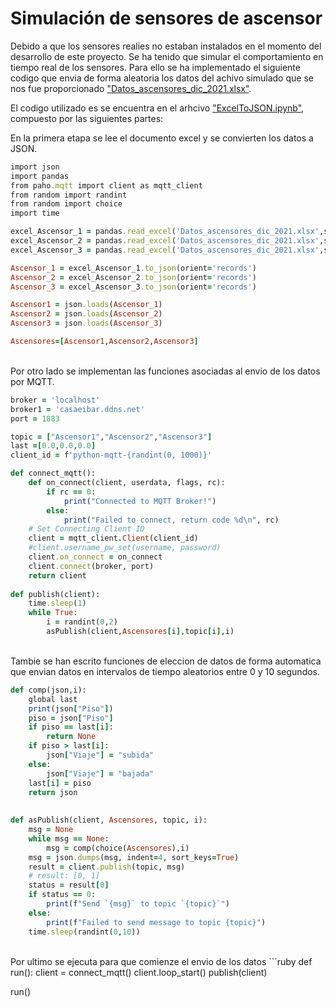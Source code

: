 # Simulación de sensores de ascensor
Debido a que los sensores realies no estaban instalados en el momento del desarrollo de este proyecto. 
Se ha tenido que simular el comportamiento en tiempo real de los sensores.
Para ello se ha implementado el siguiente codigo que envia de forma aleatoria los datos del achivo simulado que se nos fue proporcionado ["Datos_ascensores_dic_2021.xlsx"](Datos_ascensores_dic_2021.xlsx).

El codigo utilizado es se encuentra en el arhcivo ["ExcelToJSON.ipynb"](ExcelToJSON.ipunb), compuesto por las siguientes partes:

En la primera etapa se lee el documento excel y se convierten los datos a JSON.
```ruby
import json
import pandas
from paho.mqtt import client as mqtt_client
from random import randint
from random import choice
import time

excel_Ascensor_1 = pandas.read_excel('Datos_ascensores_dic_2021.xlsx',sheet_name='Ascensor_1')
excel_Ascensor_2 = pandas.read_excel('Datos_ascensores_dic_2021.xlsx',sheet_name='Ascensor_2')
excel_Ascensor_3 = pandas.read_excel('Datos_ascensores_dic_2021.xlsx',sheet_name='Ascensor_3')

Ascensor_1 = excel_Ascensor_1.to_json(orient='records')
Ascensor_2 = excel_Ascensor_2.to_json(orient='records')
Ascensor_3 = excel_Ascensor_3.to_json(orient='records')

Ascensor1 = json.loads(Ascensor_1)
Ascensor2 = json.loads(Ascensor_2)
Ascensor3 = json.loads(Ascensor_3)

Ascensores=[Ascensor1,Ascensor2,Ascensor3]
```
</br> Por otro lado se implementan las funciones asociadas al envio de los datos por MQTT.
```ruby
broker = 'localhost'
broker1 = 'casaeibar.ddns.net'
port = 1883

topic = ["Ascensor1","Ascensor2","Ascensor3"]
last =[0.0,0.0,0.0]
client_id = f'python-mqtt-{randint(0, 1000)}'

def connect_mqtt():
    def on_connect(client, userdata, flags, rc):
        if rc == 0:
            print("Connected to MQTT Broker!")
        else:
            print("Failed to connect, return code %d\n", rc)
    # Set Connecting Client ID
    client = mqtt_client.Client(client_id)
    #client.username_pw_set(username, password)
    client.on_connect = on_connect
    client.connect(broker, port)
    return client
    
def publish(client):
    time.sleep(1)
    while True:
        i = randint(0,2)
        asPublish(client,Ascensores[i],topic[i],i)      
```
</br>
Tambie se han escrito funciones de eleccion de datos de forma automatica que envian datos en intervalos de tiempo aleatorios entre 0 y 10 segundos.

```ruby
def comp(json,i):
    global last
    print(json["Piso"])
    piso = json["Piso"]
    if piso == last[i]:
        return None
    if piso > last[i]:
        json["Viaje"] = "subida"
    else:
        json["Viaje"] = "bajada"
    last[i] = piso
    return json   
    
    
def asPublish(client, Ascensores, topic, i):
    msg = None
    while msg == None:
        msg = comp(choice(Ascensores),i)
    msg = json.dumps(msg, indent=4, sort_keys=True)
    result = client.publish(topic, msg)
    # result: [0, 1]
    status = result[0]
    if status == 0:
        print(f"Send `{msg}` to topic `{topic}`")
    else:
        print(f"Failed to send message to topic {topic}")
    time.sleep(randint(0,10))
```
</br>
Por ultimo se ejecuta para que comienze el envio de los datos
```ruby
def run():
    client = connect_mqtt()
    client.loop_start()
    publish(client)
    
run()
```
